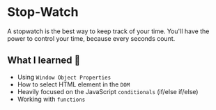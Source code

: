 # Stop-Watch
A stopwatch is the best way to keep track of your time. You'll have the power to control your time, because every seconds count.

## What I learned 🧠
- Using `Window Object Properties`
- How to select HTML element in the `DOM`
- Heavily focused on the JavaScript `conditionals` (if/else if/else)
- Working with `functions`

